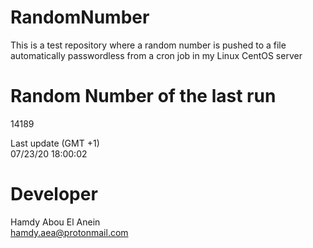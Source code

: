 # RandomNumber    
This is a test repository where a random number is pushed to a file automatically passwordless from a cron job in my Linux CentOS server    
# Random Number of the last run   
14189
      
Last update (GMT +1)    
07/23/20 18:00:02
# Developer    
Hamdy Abou El Anein   
hamdy.aea@protonmail.com
